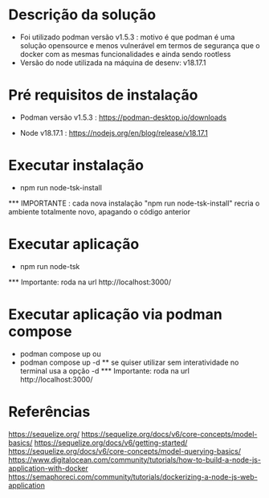 # Descrição da solução

- Foi utilizado podman versão v1.5.3 : motivo é que podman é uma solução opensource e menos vulnerável em termos de segurança que o docker com as mesmas funcionalidades e ainda sendo rootless
- Versão do node utilizada na máquina de desenv: v18.17.1

# Pré requisitos de instalação

- Podman versão v1.5.3 : https://podman-desktop.io/downloads

- Node v18.17.1 : https://nodejs.org/en/blog/release/v18.17.1

# Executar instalação

- npm run node-tsk-install

*** IMPORTANTE : cada nova instalação "npm run node-tsk-install" recria o ambiente totalmente novo, apagando o código anterior

# Executar aplicação

- npm run node-tsk

*** Importante: roda na url http://localhost:3000/


# Executar aplicação via podman compose

- podman compose up 
ou
- podman compose up -d 
** se quiser utilizar sem interatividade no terminal usa a opção -d
*** Importante: roda na url http://localhost:3000/

# Referências
https://sequelize.org/
https://sequelize.org/docs/v6/core-concepts/model-basics/
https://sequelize.org/docs/v6/getting-started/
https://sequelize.org/docs/v6/core-concepts/model-querying-basics/
https://www.digitalocean.com/community/tutorials/how-to-build-a-node-js-application-with-docker
https://semaphoreci.com/community/tutorials/dockerizing-a-node-js-web-application
